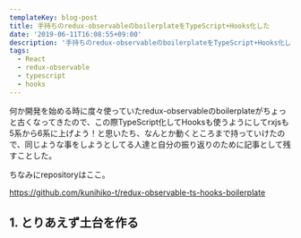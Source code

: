 ```yaml
---
templateKey: blog-post
title: 手持ちのredux-observableのboilerplateをTypeScript+Hooks化した
date: '2019-06-11T16:08:55+09:00'
description: '手持ちのredux-observableのboilerplateをTypeScript+Hooks化して公開した時の話。 '
tags:
  - React
  - redux-observable
  - typescript
  - hooks
---
```

何か開発を始める時に度々使っていたredux-observableのboilerplateがちょっと古くなってきたので、この際TypeScript化してHooksも使うようにしてrxjsも5系から6系に上げよう！と思いたち、なんとか動くところまで持っていけたので、同じような事をしようとしてる人達と自分の振り返りのために記事として残すことした。

ちなみにrepositoryはここ。

 <https://github.com/kunihiko-t/redux-observable-ts-hooks-boilerplate>

## 1. とりあえず土台を作る
